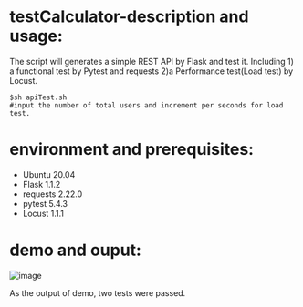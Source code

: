 # testCalculator-description and usage:

The script will generates a simple REST API by Flask and test it. Including 1) a functional test by Pytest and requests 2)a Performance test(Load test) by Locust. 



    
    $sh apiTest.sh
    #input the number of total users and increment per seconds for load test.


# environment and prerequisites:

  * Ubuntu 20.04 
  * Flask 1.1.2
  * requests 2.22.0
  * pytest 5.4.3
  * Locust 1.1.1



# demo and ouput:
![image](https://github.com/k-eeer/theTests/blob/main/simpleRestApiTest/output/demoRestApiTest.png)

As the output of demo, two tests were passed.
